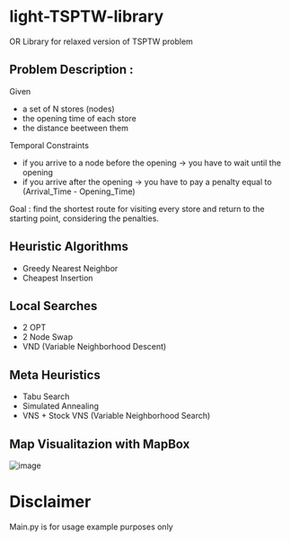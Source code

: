 # light-TSPTW-library
OR Library for relaxed version of TSPTW problem

## Problem Description :
Given 
- a set of N stores (nodes)
- the opening time of each store
- the distance beetween them

Temporal Constraints
- if you arrive to a node before the opening -> you have to wait until the opening
- if you arrive after the opening -> you have to pay a penalty equal to (Arrival_Time - Opening_Time) 

Goal : find the shortest route for visiting every store and return to the starting point, considering the penalties.

## Heuristic Algorithms
- Greedy Nearest Neighbor
- Cheapest Insertion

## Local Searches
- 2 OPT
- 2 Node Swap
- VND (Variable Neighborhood Descent)

## Meta Heuristics
- Tabu Search
- Simulated Annealing
- VNS + Stock VNS (Variable Neighborhood Search)

## Map Visualitazion with MapBox
![image](https://user-images.githubusercontent.com/94836571/149630598-97ebc804-f3b9-45d4-a61f-cbeb17e50153.png)

# Disclaimer
Main.py is for usage example purposes only
